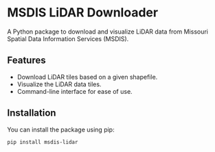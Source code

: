 
# MSDIS LiDAR Downloader

A Python package to download and visualize LiDAR data from Missouri Spatial Data Information Services (MSDIS).

## Features
- Download LiDAR tiles based on a given shapefile.
- Visualize the LiDAR data tiles.
- Command-line interface for ease of use.

## Installation
You can install the package using pip:

```bash
pip install msdis-lidar
